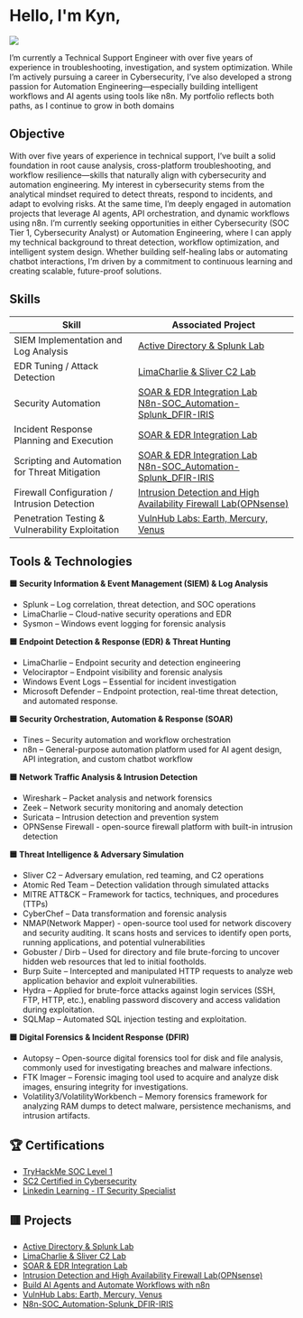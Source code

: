 # Hello, I'm Kyn,
<a href="https://www.linkedin.com/in/kyntarape999/"><img src="https://img.shields.io/badge/-LinkedIn-0072b1?&style=for-the-badge&logo=linkedin&logoColor=white" /></a>


I’m currently a Technical Support Engineer with over five years of experience in troubleshooting, investigation, and system optimization. While I’m actively pursuing a career in Cybersecurity, I’ve also developed a strong passion for Automation Engineering—especially building intelligent workflows and AI agents using tools like n8n. My portfolio reflects both paths, as I continue to grow in both domains

## Objective
 
With over five years of experience in technical support, I’ve built a solid foundation in root cause analysis, cross-platform troubleshooting, and workflow resilience—skills that naturally align with cybersecurity and automation engineering. My interest in cybersecurity stems from the analytical mindset required to detect threats, respond to incidents, and adapt to evolving risks. At the same time, I’m deeply engaged in automation projects that leverage AI agents, API orchestration, and dynamic workflows using n8n.
I’m currently seeking opportunities in either Cybersecurity (SOC Tier 1, Cybersecurity Analyst) or Automation Engineering, where I can apply my technical background to threat detection, workflow optimization, and intelligent system design. Whether building self-healing labs or automating chatbot interactions, I’m driven by a commitment to continuous learning and creating scalable, future-proof solutions.



## Skills

| Skill                                         | Associated Project         |
|-----------------------------------------------|----------------------------|
| SIEM Implementation and Log Analysis          | <a href="https://github.com/kyntrp/AD-Splunk_SecurityLab">Active Directory & Splunk Lab</a>|
| EDR Tuning / Attack Detection | <a href="https://github.com/kyntrp/LimaCharlie-Sliver">LimaCharlie & Sliver C2 Lab</a>|
| Security Automation        | <a href="https://github.com/kyntrp/SOAR-EDR_SecurityLab">SOAR & EDR Integration Lab</a> <br> <a href="https://github.com/kyntrp/N8n-SOC_Automation-Splunk_DFIR-IRIS"> N8n-SOC_Automation-Splunk_DFIR-IRIS |
| Incident Response Planning  and Execution      | <a href="https://github.com/kyntrp/SOAR-EDR_SecurityLab">SOAR & EDR Integration Lab</a>|
| Scripting and Automation for Threat Mitigation | <a href="https://github.com/kyntrp/SOAR-EDR_SecurityLab">SOAR & EDR Integration Lab</a> <br> <a href="https://github.com/kyntrp/N8n-SOC_Automation-Splunk_DFIR-IRIS"> N8n-SOC_Automation-Splunk_DFIR-IRIS|
| Firewall Configuration / Intrusion Detection | <a href="https://github.com/kyntrp/Intrusion-Detection-and-High-Availability-Firewall-Lab-OPNsense-">Intrusion Detection and High Availability Firewall Lab(OPNsense) </a>|
| Penetration Testing & Vulnerability Exploitation | <a href="https://github.com/kyntrp/Vulnhub-Planets-Earth-Mercury-Venus">VulnHub Labs: Earth, Mercury, Venus </a>|
## Tools & Technologies
**🟦 Security Information & Event Management (SIEM) & Log Analysis**
- Splunk – Log correlation, threat detection, and SOC operations
- LimaCharlie – Cloud-native security operations and EDR
- Sysmon – Windows event logging for forensic analysis

**🟦 Endpoint Detection & Response (EDR) & Threat Hunting**
- LimaCharlie – Endpoint security and detection engineering
- Velociraptor – Endpoint visibility and forensic analysis
- Windows Event Logs – Essential for incident investigation
- Microsoft Defender – Endpoint protection, real-time threat detection, and automated response.


**🟦 Security Orchestration, Automation & Response (SOAR)**
- Tines – Security automation and workflow orchestration
- n8n – General-purpose automation platform used for AI agent design, API integration, and custom chatbot workflow


**🟦 Network Traffic Analysis & Intrusion Detection**
- Wireshark – Packet analysis and network forensics
- Zeek – Network security monitoring and anomaly detection
- Suricata – Intrusion detection and prevention system
- OPNSense Firewall - open-source firewall platform with built-in intrusion detection

**🟦 Threat Intelligence & Adversary Simulation**
- Sliver C2 – Adversary emulation, red teaming, and C2 operations
- Atomic Red Team – Detection validation through simulated attacks
- MITRE ATT&CK – Framework for tactics, techniques, and procedures (TTPs)
- CyberChef – Data transformation and forensic analysis
- NMAP(Network Mapper) -  open-source tool used for network discovery and security auditing. It scans hosts and services to identify open ports, running applications, and potential vulnerabilities
- Gobuster / Dirb – Used for directory and file brute-forcing to uncover hidden web resources that led to initial footholds.
- Burp Suite – Intercepted and manipulated HTTP requests to analyze web application behavior and exploit vulnerabilities.
- Hydra – Applied for brute-force attacks against login services (SSH, FTP, HTTP, etc.), enabling password discovery and access validation during exploitation.
- SQLMap – Automated SQL injection testing and exploitation.




  
**🟦 Digital Forensics & Incident Response (DFIR)**
- Autopsy – Open-source digital forensics tool for disk and file analysis, commonly used for investigating breaches and malware infections.
- FTK Imager – Forensic imaging tool used to acquire and analyze disk images, ensuring integrity for investigations.
- Volatility3/VolatilityWorkbench – Memory forensics framework for analyzing RAM dumps to detect malware, persistence mechanisms, and intrusion artifacts.



## 🏆 Certifications  
- [TryHackMe SOC Level 1](https://tryhackme-certificates.s3-eu-west-1.amazonaws.com/THM-SWVYTHDKKJ.pdf)
- [SC2 Certified in Cybersecurity](https://github.com/kyntrp/Certs/blob/main/README.md)
- [Linkedin Learning - IT Security Specialist](https://github.com/kyntrp/Certs2Linkedin)


  
## 🟥 Projects
- <a href="https://github.com/kyntrp/AD-Splunk_SecurityLab">Active Directory & Splunk Lab</a>
- <a href="https://github.com/kyntrp/LimaCharlie-Sliver">LimaCharlie & Sliver C2 Lab</a>
- <a href="https://github.com/kyntrp/SOAR-EDR_SecurityLab">SOAR & EDR Integration Lab</a>
- <a href="https://github.com/kyntrp/Intrusion-Detection-and-High-Availability-Firewall-Lab-OPNsense-">Intrusion Detection and High Availability Firewall Lab(OPNsense)</a>
- <a href="https://github.com/kyntrp/n8n-automation-001/tree/main">Build AI Agents and Automate Workflows with n8n
- <a href="https://github.com/kyntrp/Vulnhub-Planets-Earth-Mercury-Venus">VulnHub Labs: Earth, Mercury, Venus
- <a href="https://github.com/kyntrp/N8n-SOC_Automation-Splunk_DFIR-IRIS"> N8n-SOC_Automation-Splunk_DFIR-IRIS
